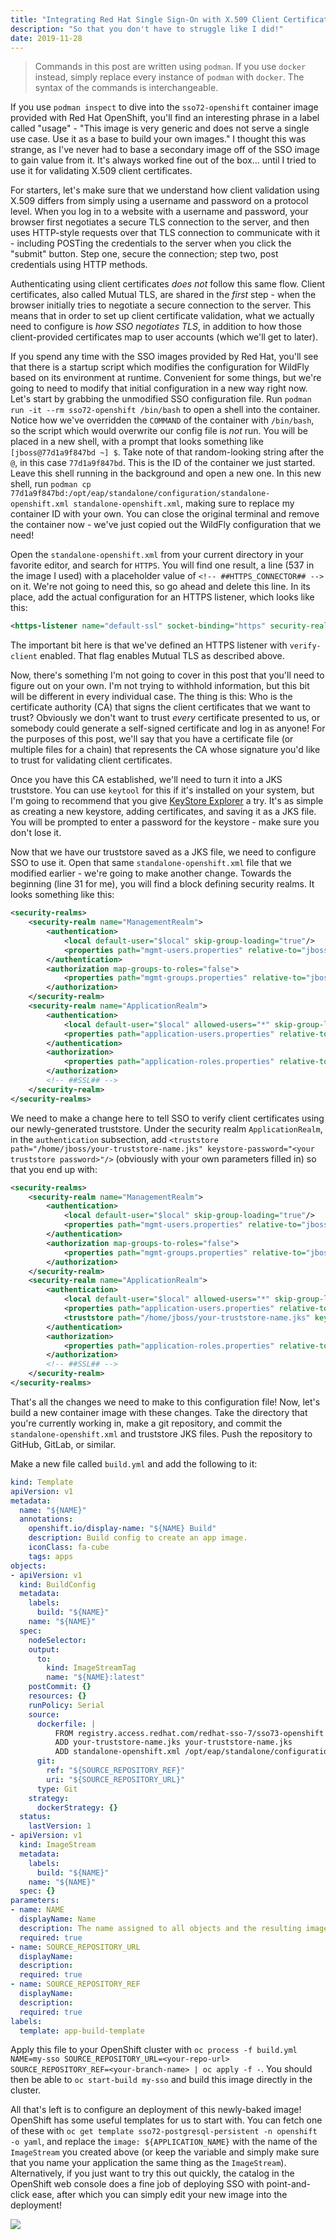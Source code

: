 ```yaml
---
title: "Integrating Red Hat Single Sign-On with X.509 Client Certificates on OpenShift"
description: "So that you don't have to struggle like I did!"
date: 2019-11-28
---
```


> Commands in this post are written using `podman`. If you use `docker` instead, simply replace every instance of `podman` with `docker`. The syntax of the commands is interchangeable.

If you use `podman inspect` to dive into the `sso72-openshift` container image provided with Red Hat OpenShift, you'll find an interesting phrase in a label called "usage" - "This image is very generic and does not serve a single use case. Use it as a base to build your own images." I thought this was strange, as I've never had to base a secondary image off of the SSO image to gain value from it. It's always worked fine out of the box... until I tried to use it for validating X.509 client certificates.

For starters, let's make sure that we understand how client validation using X.509 differs from simply using a username and password on a protocol level. When you log in to a website with a username and password, your browser first negotiates a secure TLS connection to the server, and then uses HTTP-style requests over that TLS connection to communicate with it - including POSTing the credentials to the server when you click the "submit" button. Step one, secure the connection; step two, post credentials using HTTP methods.

Authenticating using client certificates _does not_ follow this same flow. Client certificates, also called Mutual TLS, are shared in the _first_ step - when the browser initially tries to negotiate a secure connection to the server. This means that in order to set up client certificate validation, what we actually need to configure is _how SSO negotiates TLS_, in addition to how those client-provided certificates map to user accounts (which we'll get to later).

If you spend any time with the SSO images provided by Red Hat, you'll see that there is a startup script which modifies the configuration for WildFly based on its environment at runtime. Convenient for some things, but we're going to need to modify that initial configuration in a new way right now. Let's start by grabbing the unmodified SSO configuration file. Run `podman run -it --rm sso72-openshift /bin/bash` to open a shell into the container. Notice how we've overridden the `COMMAND` of the container with `/bin/bash`, so the script which would overwrite our config file is _not_ run. You will be placed in a new shell, with a prompt that looks something like `[jboss@77d1a9f847bd ~] $`. Take note of that random-looking string after the `@`, in this case `77d1a9f847bd`. This is the ID of the container we just started. Leave this shell running in the background and open a new one. In this new shell, run `podman cp 77d1a9f847bd:/opt/eap/standalone/configuration/standalone-openshift.xml standalone-openshift.xml`, making sure to replace my container ID with your own. You can close the original terminal and remove the container now - we've just copied out the WildFly configuration that we need!

Open the `standalone-openshift.xml` from your current directory in your favorite editor, and search for `HTTPS`. You will find one result, a line (537 in the image I used) with a placeholder value of `<!-- ##HTTPS_CONNECTOR## -->` on it. We're not going to need this, so go ahead and delete this line. In its place, add the actual configuration for an HTTPS listener, which looks like this:

```xml
<https-listener name="default-ssl" socket-binding="https" security-realm="ssl-realm" verify-client="REQUESTED" />
```

The important bit here is that we've defined an HTTPS listener with `verify-client` enabled. That flag enables Mutual TLS as described above.

Now, there's something I'm not going to cover in this post that you'll need to figure out on your own. I'm not trying to withhold information, but this bit will be different in every individual case. The thing is this: Who is the certificate authority (CA) that signs the client certificates that we want to trust? Obviously we don't want to trust _every_ certificate presented to us, or somebody could generate a self-signed certificate and log in as anyone! For the purposes of this post, we'll say that you have a certificate file (or multiple files for a chain) that represents the CA whose signature you'd like to trust for validating client certificates.

Once you have this CA established, we'll need to turn it into a JKS truststore. You can use `keytool` for this if it's installed on your system, but I'm going to recommend that you give [KeyStore Explorer](https://keystore-explorer.org) a try. It's as simple as creating a new keystore, adding certificates, and saving it as a JKS file. You will be prompted to enter a password for the keystore - make sure you don't lose it.

Now that we have our truststore saved as a JKS file, we need to configure SSO to use it. Open that same `standalone-openshift.xml` file that we modified earlier - we're going to make another change. Towards the beginning (line 31 for me), you will find a block defining security realms. It looks something like this:

```xml
<security-realms>
    <security-realm name="ManagementRealm">
        <authentication>
            <local default-user="$local" skip-group-loading="true"/>
            <properties path="mgmt-users.properties" relative-to="jboss.server.config.dir"/>
        </authentication>
        <authorization map-groups-to-roles="false">
            <properties path="mgmt-groups.properties" relative-to="jboss.server.config.dir"/>
        </authorization>
    </security-realm>
    <security-realm name="ApplicationRealm">
        <authentication>
            <local default-user="$local" allowed-users="*" skip-group-loading="true"/>
            <properties path="application-users.properties" relative-to="jboss.server.config.dir"/>
        </authentication>
        <authorization>
            <properties path="application-roles.properties" relative-to="jboss.server.config.dir"/>
        </authorization>
        <!-- ##SSL## -->
    </security-realm>
</security-realms>
```

We need to make a change here to tell SSO to verify client certificates using our newly-generated truststore. Under the security realm `ApplicationRealm`, in the `authentication` subsection, add `<truststore path="/home/jboss/your-truststore-name.jks" keystore-password="<your truststore password>"/>` (obviously with your own parameters filled in) so that you end up with:

```xml
<security-realms>
    <security-realm name="ManagementRealm">
        <authentication>
            <local default-user="$local" skip-group-loading="true"/>
            <properties path="mgmt-users.properties" relative-to="jboss.server.config.dir"/>
        </authentication>
        <authorization map-groups-to-roles="false">
            <properties path="mgmt-groups.properties" relative-to="jboss.server.config.dir"/>
        </authorization>
    </security-realm>
    <security-realm name="ApplicationRealm">
        <authentication>
            <local default-user="$local" allowed-users="*" skip-group-loading="true"/>
            <properties path="application-users.properties" relative-to="jboss.server.config.dir"/>
            <truststore path="/home/jboss/your-truststore-name.jks" keystore-password="<your truststore password>"/>
        </authentication>
        <authorization>
            <properties path="application-roles.properties" relative-to="jboss.server.config.dir"/>
        </authorization>
        <!-- ##SSL## -->
    </security-realm>
</security-realms>
```

That's all the changes we need to make to this configuration file! Now, let's build a new container image with these changes. Take the directory that you're currently working in, make a git repository, and commit the `standalone-openshift.xml` and truststore JKS files. Push the repository to GitHub, GitLab, or similar.

Make a new file called `build.yml` and add the following to it:

```yaml
kind: Template
apiVersion: v1
metadata:
  name: "${NAME}"
  annotations:
    openshift.io/display-name: "${NAME} Build"
    description: Build config to create an app image.
    iconClass: fa-cube
    tags: apps
objects:
- apiVersion: v1
  kind: BuildConfig
  metadata:
    labels:
      build: "${NAME}"
    name: "${NAME}"
  spec:
    nodeSelector:
    output:
      to:
        kind: ImageStreamTag
        name: "${NAME}:latest"
    postCommit: {}
    resources: {}
    runPolicy: Serial
    source:
      dockerfile: |
          FROM registry.access.redhat.com/redhat-sso-7/sso73-openshift
          ADD your-truststore-name.jks your-truststore-name.jks
          ADD standalone-openshift.xml /opt/eap/standalone/configuration/standalone-openshift.xml
      git:
        ref: "${SOURCE_REPOSITORY_REF}"
        uri: "${SOURCE_REPOSITORY_URL}"
      type: Git
    strategy:
      dockerStrategy: {}
  status:
    lastVersion: 1
- apiVersion: v1
  kind: ImageStream
  metadata:
    labels:
      build: "${NAME}"
    name: "${NAME}"
  spec: {}
parameters:
- name: NAME
  displayName: Name
  description: The name assigned to all objects and the resulting imagestream.
  required: true
- name: SOURCE_REPOSITORY_URL
  displayName:
  description:
  required: true
- name: SOURCE_REPOSITORY_REF
  displayName:
  description:
  required: true
labels:
  template: app-build-template
```

Apply this file to your OpenShift cluster with `oc process -f build.yml NAME=my-sso SOURCE_REPOSITORY_URL=<your-repo-url> SOURCE_REPOSITORY_REF=<your-branch-name> | oc apply -f -`. You should then be able to `oc start-build my-sso` and build this image directly in the cluster.

All that's left is to configure an deployment of this newly-baked image! OpenShift has some useful templates for us to start with. You can fetch one of these with `oc get template sso72-postgresql-persistent -n openshift -o yaml`, and replace the `image: ${APPLICATION_NAME}` with the name of the `ImageStream` you created above (or keep the variable and simply make sure that you name your application the same thing as the `ImageStream`). Alternatively, if you just want to try this out quickly, the catalog in the OpenShift web console does a fine job of deploying SSO with point-and-click ease, after which you can simply edit your new image into the deployment!

![](/images/rh-sso-ocp.png)